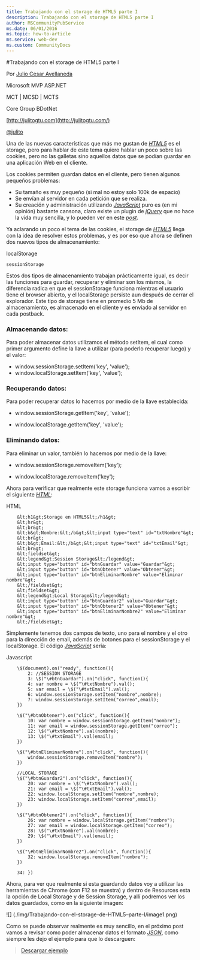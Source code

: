 ```yaml
---
title: Trabajando con el storage de HTML5 parte I
description: Trabajando con el storage de HTML5 parte I
author: MSCommunityPubService
ms.date: 06/01/2016
ms.topic: how-to-article
ms.service: web-dev
ms.custom: CommunityDocs
---
```


  



  
  
  
#Trabajando con el storage de HTML5 parte I

Por [Julio Cesar
Avellaneda](http://mvp.microsoft.com/en-us/MVP/Julio%20Cesar%20Avellaneda-4038198)

Microsoft MVP ASP.NET

MCT | MCSD | MCTS

Core Group BDotNet

[http://julitogtu.com](http://julitogtu.com/)

[@julito](https://twitter.com/julitogtu)

Una de las nuevas características que más me gustan de
[*HTML5*](http://dev.w3.org/html5/spec/single-page.html) es el storage,
pero para hablar de este tema quiero hablar un poco sobre las cookies,
pero no las galletas sino aquellos datos que se podían guardar en una
aplicación Web en el cliente.

Los cookies permiten guardan datos en el cliente, pero tienen algunos
pequeños problemas:

- Su tamaño es muy pequeño (si mal no estoy solo 100k de espacio)
- Se envían al servidor en cada petición que se realiza.
- Su creación y administración utilizando
    [*JavaScript*](http://es.wikipedia.org/wiki/JavaScript) puro es (en
    mi opinión) bastante cansona, claro existe un plugin de
    [*jQuery*](http://jquery.com/) que no hace la vida muy sencilla, y
    lo pueden ver en este
    [*post*](http://julitogtu.wordpress.com/2011/09/19/jquery-administrando-cookies-con-jquery/).

Ya aclarando un poco el tema de las cookies, el storage de
[*HTML5*](http://dev.w3.org/html5/spec/single-page.html) llega con la
idea de resolver estos problemas, y es por eso que ahora se definen dos
nuevos tipos de almacenamiento:

localStorage

    sessionStorage

Estos dos tipos de almacenamiento trabajan prácticamente igual, es decir
las funciones para guardar, recuperar y eliminar son los mismos, la
diferencia radica en que el sessionStorage funciona mientras el usuario
tiene el browser abierto, y el localStorage persiste aun después de
cerrar el explorador. Este tipo de storage tiene en promedio 5 Mb de
almacenamiento, es almacenado en el cliente y es enviado al servidor en
cada postback.

### Almacenando datos:

Para poder almacenar datos utilizamos el método setItem, el cual como
primer argumento define la llave a utilizar (para poderlo recuperar
luego) y el valor:

- window.sessionStorage.setItem('key', 'value');
- window.localStorage.setItem('key', 'value');

### Recuperando datos:

Para poder recuperar datos lo hacemos por medio de la llave establecida:

- window.sessionStorage.getItem('key', 'value');

- window.localStorage.getItem('key', 'value');

### Eliminando datos:

Para eliminar un valor, también lo hacemos por medio de la llave:

- window.sessionStorage.removeItem('key');

- window.localStorage.removeItem('key');

Ahora para verificar que realmente este storage funciona vamos a
escribir el siguiente
[*HTML*](http://dev.w3.org/html5/spec/single-page.html):

HTML

```
    &lt;h1&gt;Storage en HTML5&lt;/h1&gt;
    &lt;hr&gt;
    &lt;br&gt;
    &lt;b&gt;Nombre:&lt;/b&gt;&lt;input type="text" id="txtNombre"&gt;
    &lt;br&gt;
    &lt;b&gt;Email:&lt;/b&gt;&lt;input type="text" id="txtEmail"&gt;
    &lt;br&gt;
    &lt;fieldset&gt;
    &lt;legend&gt;Session Storage&lt;/legend&gt;
    &lt;input type="button" id="btnGuardar" value="Guardar"&gt;
    &lt;input type="button" id="btnObtener" value="Obtener"&gt;
    &lt;input type="button" id="btnEliminarNombre" value="Eliminar nombre"&gt;
    &lt;/fieldset&gt;
    &lt;fieldset&gt;
    &lt;legend&gt;Local Storage&lt;/legend&gt;
    &lt;input type="button" id="btnGuardar2" value="Guardar"&gt;
    &lt;input type="button" id="btnObtener2" value="Obtener"&gt;
    &lt;input type="button" id="btnEliminarNombre2" value="Eliminar nombre"&gt;
    &lt;/fieldset&gt;
```

Simplemente tenemos dos campos de texto, uno para el nombre y el otro
para la dirección de email, además de botones para el sessionStorage y
el localStorage. El código
[*JavaScript*](http://es.wikipedia.org/wiki/JavaScript) sería:

Javascript
```
    \$(document).on("ready", function(){
        2: //SESSION STORAGE
        3: \$("\#btnGuardar").on("click", function(){
        4: var nombre = \$("\#txtNombre").val();
        5: var email = \$("\#txtEmail").val();
        6: window.sessionStorage.setItem("nombre",nombre);
        7: window.sessionStorage.setItem("correo",email);
    })

    \$("\#btnObtener").on("click", function(){
        10: var nombre = window.sessionStorage.getItem("nombre");
        11: var email = window.sessionStorage.getItem("correo");
        12: \$("\#txtNombre").val(nombre);
        13: \$("\#txtEmail").val(email);
    })

    \$("\#btnEliminarNombre").on("click", function(){
        window.sessionStorage.removeItem("nombre");
    })

    //LOCAL STORAGE
    \$("\#btnGuardar2").on("click", function(){
        20: var nombre = \$("\#txtNombre").val();
        21: var email = \$("\#txtEmail").val();
        22: window.localStorage.setItem("nombre",nombre);
        23: window.localStorage.setItem("correo",email);
    })

    \$("\#btnObtener2").on("click", function(){
        26: var nombre = window.localStorage.getItem("nombre");
        27: var email = window.localStorage.getItem("correo");
        28: \$("\#txtNombre").val(nombre);
        29: \$("\#txtEmail").val(email);
    })

    \$("\#btnEliminarNombre2").on("click", function(){
        32: window.localStorage.removeItem("nombre");
    })

    34: })
```
Ahora, para ver que realmente si esta guardando datos voy a utilizar las
herramientas de Chrome (con F12 se muestra) y dentro de Resources esta
la opción de Local Storage y de Session Storage, y allí podremos ver los
datos guardados, como en la siguiente imagen:

![] (./img/Trabajando-con-el-storage-de-HTML5–parte-I/image1.png)

Como se puede observar realmente es muy sencillo, en el próximo post
vamos a revisar como poder almacenar datos el formato
[*JSON*](http://es.wikipedia.org/wiki/JSON), como siempre les dejo el
ejemplo para que lo descarguen:

> [Descargar
ejemplo](https://skydrive.live.com/redir.aspx?cid=3619ca7a3d74929a&resid=3619CA7A3D74929A!660&parid=3619CA7A3D74929A!617)


